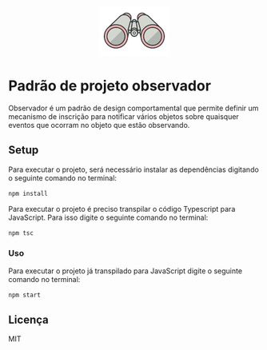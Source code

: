 <p align="center">
  <img src="./assets/observer.png"/>
<p/>

# Padrão de projeto observador

Observador é um padrão de design comportamental que permite definir um mecanismo de inscrição para notificar vários objetos sobre quaisquer eventos que ocorram no objeto que estão observando.

## Setup

Para executar o projeto, será necessário instalar as dependências digitando o seguinte comando no terminal:

```bash
npm install
```

Para executar o projeto é preciso transpilar o código Typescript para JavaScript. Para isso digite o seguinte comando no terminal:

```bash
npm tsc
```

### Uso

Para executar o projeto já transpilado para JavaScript digite o seguinte comando no terminal:

```bash
npm start
```

## Licença

MIT
